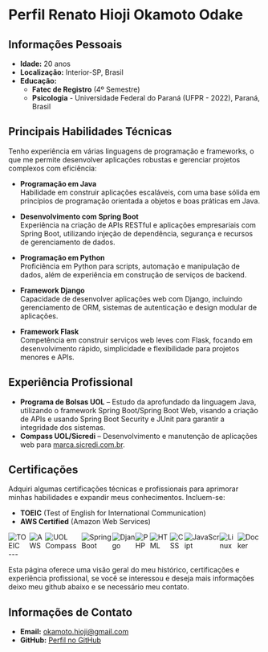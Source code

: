 # Perfil Renato Hioji Okamoto Odake

## Informações Pessoais
- **Idade:** 20 anos
- **Localização:** Interior-SP, Brasil
- **Educação:**
  - **Fatec de Registro** (4º Semestre)
  - **Psicologia** - Universidade Federal do Paraná (UFPR - 2022), Paraná, Brasil



## Principais Habilidades Técnicas

Tenho experiência em várias linguagens de programação e frameworks, o que me permite desenvolver aplicações robustas e gerenciar projetos complexos com eficiência:

- **Programação em Java**  
  Habilidade em construir aplicações escaláveis, com uma base sólida em princípios de programação orientada a objetos e boas práticas em Java.

- **Desenvolvimento com Spring Boot**  
  Experiência na criação de APIs RESTful e aplicações empresariais com Spring Boot, utilizando injeção de dependência, segurança e recursos de gerenciamento de dados.

- **Programação em Python**  
  Proficiência em Python para scripts, automação e manipulação de dados, além de experiência em construção de serviços de backend.

- **Framework Django**  
  Capacidade de desenvolver aplicações web com Django, incluindo gerenciamento de ORM, sistemas de autenticação e design modular de aplicações.

- **Framework Flask**  
  Competência em construir serviços web leves com Flask, focando em desenvolvimento rápido, simplicidade e flexibilidade para projetos menores e APIs.

## Experiência Profissional
- **Programa de Bolsas UOL** – Estudo da aprofundado da linguagem Java, utilizando o framework Spring Boot/Spring Boot Web, visando a criação de APIs e usando Spring Boot Security e JUnit para garantir a integridade dos sistemas.
- **Compass UOL/Sicredi** – Desenvolvimento e manutenção de aplicações web para [marca.sicredi.com.br](https://marca.sicredi.com.br).


## Certificações

Adquiri algumas certificações técnicas e profissionais para aprimorar minhas habilidades e expandir meus conhecimentos. Incluem-se:

- **TOEIC** (Test of English for International Communication)
- **AWS Certified** (Amazon Web Services)


<div style="display:flex; flex-direction: row;">

  <img src="https://img.shields.io/badge/TOEIC-blue?logo=toeic&logoColor=white" alt="TOEIC" />
  <img src="https://img.shields.io/badge/AWS-232F3E?logo=amazon-aws&logoColor=white" alt="AWS" />
  <img src="https://img.shields.io/badge/UOL%20Compass-orange?logo=compass&logoColor=white" alt="UOL Compass" />

  <img src="https://img.shields.io/badge/Spring%20Boot-6DB33F?logo=spring&logoColor=white" alt="Spring Boot" />
  <img src="https://img.shields.io/badge/Django-092E20?logo=django&logoColor=white" alt="Django" />
  <img src="https://img.shields.io/badge/PHP-777BB4?logo=php&logoColor=white" alt="PHP" />
  <img src="https://img.shields.io/badge/HTML-E34F26?logo=html5&logoColor=white" alt="HTML" />
  <img src="https://img.shields.io/badge/CSS-1572B6?logo=css3&logoColor=white" alt="CSS" />
  <img src="https://img.shields.io/badge/JavaScript-F7DF1E?logo=javascript&logoColor=black" alt="JavaScript" />

  <img src="https://img.shields.io/badge/Linux-FCC624?logo=linux&logoColor=black" alt="Linux" />
  <img src="https://img.shields.io/badge/Docker-2496ED?logo=docker&logoColor=white" alt="Docker" />
</div>
---

Esta página oferece uma visão geral do meu histórico, certificações e experiência profissional, se você se interessou e deseja mais informações deixo meu github abaixo e se necessário meu contato.

## Informações de Contato
- **Email:** [okamoto.hioji@gmail.com](mailto:okamoto.hioji@gmail.com)
- **GitHub:** [Perfil no GitHub](https://github.com/RenatoHioji)